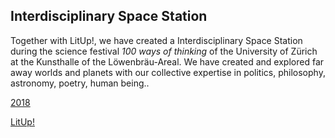 ## Interdisciplinary Space Station

Together with LitUp!, we have created a Interdisciplinary Space Station during the science festival *100 ways of thinking* of the University of Zürich at the Kunsthalle of the Löwenbräu-Areal. We have created and explored far away worlds and planets with our collective expertise in politics, philosophy, astronomy, poetry, human being..


[2018](http://kunsthallezurich.ch/en/100-ways-thinking)

[LitUp!](http://litup.ch/site/?page_id=1790)
